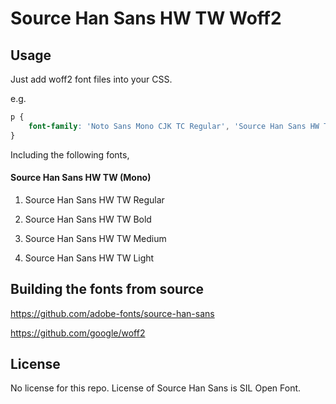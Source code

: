 Source Han Sans HW TW Woff2
=================================

## Usage

Just add woff2 font files into your CSS.

e.g.

```css
p {
    font-family: 'Noto Sans Mono CJK TC Regular', 'Source Han Sans HW TC Regular', 'Source Han Sans HW TW Regular', url('/path/to/SourceHanSansHWTW-Regular.woff2') format('woff2');
}
```

Including the following fonts,

#### Source Han Sans HW TW (Mono)

1. Source Han Sans HW TW Regular

1. Source Han Sans HW TW Bold

1. Source Han Sans HW TW Medium

1. Source Han Sans HW TW Light

## Building the fonts from source

https://github.com/adobe-fonts/source-han-sans

https://github.com/google/woff2

## License

No license for this repo. License of Source Han Sans is SIL Open Font.